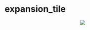 # expansion_tile

<div align='center'>
  <img src='https://github.com/phferreira/assets/blob/master/gifs/expansion_tile.gif'/>
</div>
